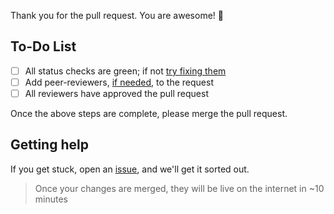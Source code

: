 
Thank you for the pull request. You are awesome! 🎉
## To-Do List

- [ ] All status checks are green; if not [try fixing them](https://github.com/BattModels/group-website/blob/master/docs/making_changes.md#status-checks)
- [ ] Add peer-reviewers, [if needed](https://github.com/BattModels/group-website/blob/master/docs/making_changes.md#peer-review), to the request
- [ ] All reviewers have approved the pull request

Once the above steps are complete, please merge the pull request.

## Getting help

If you get stuck, open an [issue](https://github.com/BattModels/group-website/issues), and we'll get it sorted out.

> Once your changes are merged, they will be live on the internet in ~10 minutes

